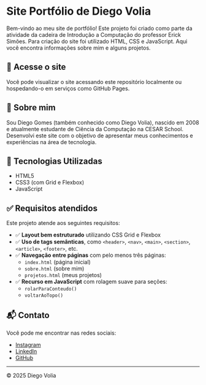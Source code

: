 # Site Portfólio de Diego Volia

Bem-vindo ao meu site de portfólio! Este projeto foi criado como parte da atividade da cadeira de Introdução a Computação do professor Erick Simões. Para criação do site foi utilizado HTML, CSS e JavaScript. Aqui você encontra informações sobre mim e alguns projetos.

## 🔗 Acesse o site

Você pode visualizar o site acessando este repositório localmente ou hospedando-o em serviços como GitHub Pages.

## 🧠 Sobre mim

Sou Diego Gomes (também conhecido como Diego Volia), nascido em 2008 e atualmente estudante de Ciência da Computação na CESAR School. Desenvolvi este site com o objetivo de apresentar meus conhecimentos e experiências na área de tecnologia.

## 🚀 Tecnologias Utilizadas

- HTML5
- CSS3 (com Grid e Flexbox)
- JavaScript

## ✅ Requisitos atendidos

Este projeto atende aos seguintes requisitos:

- ✅ **Layout bem estruturado** utilizando CSS Grid e Flexbox
- ✅ **Uso de tags semânticas**, como `<header>`, `<nav>`, `<main>`, `<section>`, `<article>`, `<footer>`, etc.
- ✅ **Navegação entre páginas** com pelo menos três páginas:
  - `index.html` (página inicial)
  - `sobre.html` (sobre mim)
  - `projetos.html` (meus projetos)
- ✅ **Recurso em JavaScript** com rolagem suave para seções:
  - `rolarParaConteudo()`
  - `voltarAoTopo()`

## 📬 Contato

Você pode me encontrar nas redes sociais:

- [Instagram](https://www.instagram.com/dvoliav)
- [LinkedIn](https://www.linkedin.com/in/diegovoliav/)
- [GitHub](https://github.com/dvoliav)

---

© 2025 Diego Volia

